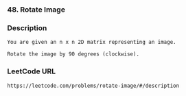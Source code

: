 ### 48. Rotate Image

### Description 
	You are given an n x n 2D matrix representing an image.

	Rotate the image by 90 degrees (clockwise).

### LeetCode URL 
	https://leetcode.com/problems/rotate-image/#/description